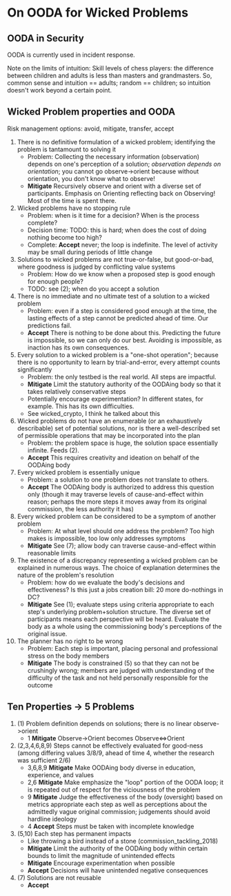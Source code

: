 # On OODA for Wicked Problems

## OODA in Security

OODA is currently used in incident response.

Note on the limits of intuition: Skill levels of chess players: the difference between children and adults is less than
masters and grandmasters. So, common sense and intuition == adults; random == children; so intuition doesn't work beyond
a certain point.

## Wicked Problem properties and OODA

Risk management options: avoid, mitigate, transfer, accept

1. There is no definitive formulation of a wicked problem; identifying the problem is tantamount to solving it
   - Problem: Collecting the necessary information (observation) depends on one's perception of a solution;
     _observation depends on orientation_; you cannot go observe->orient because without orientation, you don't know
     what to observe!
   - **Mitigate** Recursively observe and orient with a diverse set of participants. Emphasis on Orienting reflecting
     back on Observing! Most of the time is spent there.
2. Wicked problems have no stopping rule
   - Problem: when is it time for a decision? When is the process complete?
   - Decision time: TODO: this is hard; when does the cost of doing nothing become too high?
   - Complete: **Accept** never; the loop is indefinite. The level of activity may be small during periods of little change
3. Solutions to wicked problems are not true-or-false, but good-or-bad, where goodness is judged by conflicting value
   systems
   - Problem: How do we know when a proposed step is good enough for enough people?
   - TODO: see (2); when do you accept a solution
4. There is no immediate and no ultimate test of a solution to a wicked problem
   - Problem: even if a step is considered good enough at the time, the lasting effects of a step cannot be predicted
     ahead of time. Our predictions fail.
   - **Accept** There is nothing to be done about this. Predicting the future is impossible, so we can only do our best.
     Avoiding is impossible, as inaction has its own consequences.
5. Every solution to a wicked problem is a "one-shot operation"; because there is no opportunity to learn by
   trial-and-error, every attempt counts significantly
   - Problem: the only testbed is the real world. All steps are impactful.
   - **Mitigate** Limit the statutory authority of the OODAing body so that it takes relatively conservative steps
   - Potentially encourage experimentation? In different states, for example. This has its own difficulties.
   - See wicked_crypto, I think he talked about this
6. Wicked problems do not have an enumerable (or an exhaustively describable) set of potential solutions, nor is
   there a well-described set of permissible operations that may be incorporated into the plan
   - Problem: the problem space is huge, the solution space essentially infinite. Feeds (2).
   - **Accept** This requires creativity and ideation on behalf of the OODAing body
7. Every wicked problem is essentially unique
   - Problem: a solution to one problem does not translate to others.
   - **Accept** The OODAing body is authorized to address this question only (though it may traverse levels of
     cause-and-effect within reason; perhaps the more steps it moves away from its original commission, the less
     authority it has)
8. Every wicked problem can be considered to be a symptom of another problem
   - Problem: At what level should one address the problem? Too high makes is impossible, too low only addresses
     symptoms
   - **Mitigate** See (7); allow body can traverse cause-and-effect within reasonable limits
9. The existence of a discrepancy representing a wicked problem can be explained in numerous ways. The choice of
   explanation determines the nature of the problem's resolution
   - Problem: how do we evaluate the body's decisions and effectiveness? Is this just a jobs creation bill: 20 more
     do-nothings in DC?
   - **Mitigate** See (1); evaluate steps using criteria appropriate to each step's underlying problem+solution
     structure. The diverse set of participants means each perspective will be heard. Evaluate the body as a whole using
     the commissioning body's perceptions of the original issue.
10. The planner has no right to be wrong
    - Problem: Each step is important, placing personal and professional stress on the body members
    - **Mitigate** The body is constrained (5) so that they can not be crushingly wrong; members are judged with
      understanding of the difficulty of the task and not held personally responsible for the outcome

## Ten Properties -> 5 Problems

1. (1) Problem definition depends on solutions; there is no linear observe->orient
   - 1 **Mitigate** Observe->Orient becomes Observe<=>Orient
2. (2,3,4,6,8,9) Steps cannot be effectively evaluated for good-ness (among differing values 3/8/9, ahead of time 4,
   whether the research was sufficient 2/6)
   - 3,6,8,9 **Mitigate** Make OODAing body diverse in education, experience, and values
   - 2,6 **Mitigate** Make emphasize the "loop" portion of the OODA loop; it is repeated out of respect for the
     viciousness of the problem
   - 9 **Mitigate** Judge the effectiveness of the body (oversight) based on metrics appropriate each step as well as
     perceptions about the admittedly vague original commission; judgements should avoid hardline ideology
   - 4 **Accept** Steps must be taken with incomplete knowledge
3. (5,10) Each step has permanent impacts
   - Like throwing a bird instead of a stone (commission_tackling_2018)
   - **Mitigate** Limit the authority of the OODAing body within certain bounds to limit the magnitude of unintended
     effects
   - **Mitigate** Encourage experimentation when possible
   - **Accept** Decisions will have unintended negative consequences
4. (7) Solutions are not reusable
   - **Accept**
